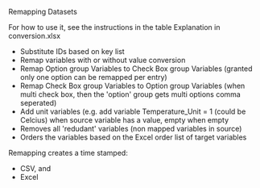 Remapping Datasets

For how to use it, see the instructions in the table Explanation in conversion.xlsx
- Substitute IDs based on key list
- Remap variables with or without value conversion
- Remap Option group Variables to Check Box group Variables (granted only one option can be remapped per entry)
- Remap Check Box group Variables to Option group Variables (when multi check box, then the 'option' group gets multi options comma seperated)
- Add unit variables (e.g. add variable Temperature_Unit = 1 (could be Celcius) when source variable has a value, empty when empty
- Removes all 'redudant' variables (non mapped variables in source)
- Orders the variables based on the Excel order list of target variables

Remapping creates a time stamped:
- CSV, and
- Excel
